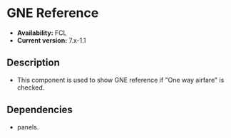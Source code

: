 # GNE Reference

- **Availability:** FCL
- **Current version:** 7.x-1.1

## Description
- This component is used to show GNE reference if "One way airfare" is checked.

## Dependencies
- panels.
